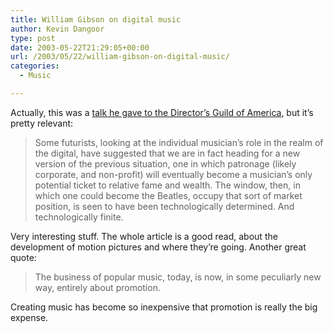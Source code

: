 ```yaml
---
title: William Gibson on digital music
author: Kevin Dangoor
type: post
date: 2003-05-22T21:29:05+00:00
url: /2003/05/22/william-gibson-on-digital-music/
categories:
  - Music

---
```

Actually, this was a [talk he gave to the Director&#8217;s Guild of America][1], but it&#8217;s pretty relevant:

> Some futurists, looking at the individual musician’s role in the realm of the digital, have suggested that we are in fact heading for a new version of the previous situation, one in which patronage (likely corporate, and non-profit) will eventually become a musician’s only potential ticket to relative fame and wealth. The window, then, in which one could become the Beatles, occupy that sort of market position, is seen to have been technologically determined. And technologically finite. 

Very interesting stuff. The whole article is a good read, about the development of motion pictures and where they&#8217;re going. Another great quote:

> The business of popular music, today, is now, in some peculiarly new way, entirely about promotion. 

Creating music has become so inexpensive that promotion is really the big expense.

 [1]: http://www.williamgibsonbooks.com/archive/2003_05_01_archive.asp#200322370 "William Gibson"